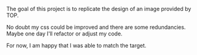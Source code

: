 The goal of this project is to replicate the design of an image provided by TOP. 

No doubt my css could be improved and there are some redundancies. Maybe one day I'll refactor or adjust my code. 

For now, I am happy that I was able to match the target.        